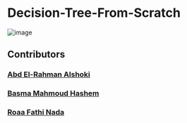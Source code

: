 # Decision-Tree-From-Scratch
![image](https://github.com/Basma2423/Decision-Tree-From-Scratch/assets/92788812/242b6c3d-705b-476c-9a62-44b81fd8c4be)

## Contributors
### [Abd El-Rahman Alshoki](https://github.com/AbdoAlshoki2)
### [Basma Mahmoud Hashem](https://github.com/Basma2423)
### [Roaa Fathi Nada](https://github.com/rFathi03)
